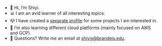 - 🤖 Hi, I’m Shiyi.
- 📊 I am an avid learner of all interesting topics.
- 📪 I have created a [separate profile](https://github.com/shiyisrsly) for some projects I am interested in.
- 🌱 I’m also learning different cloud platforms (mainly focused on AWS and GCP).
- 💌 Questions? Write me an email at shiyis@brandeis.edu.

<!---
shiyis/shiyis is a ✨ special ✨ repository because its `README.md` (this file) appears on your GitHub profile.
You can click the Preview link to take a look at your changes.
--->

